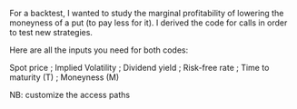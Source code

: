 For a backtest, I wanted to study the marginal profitability of lowering the moneyness of a put (to pay less for it). 
I derived the code for calls in order to test new strategies. 

Here are all the inputs you need for both codes: 

Spot price ;
Implied Volatility ;
Dividend yield ;
Risk-free rate ;
Time to maturity (T) ;
Moneyness (M)

NB: customize the access paths
